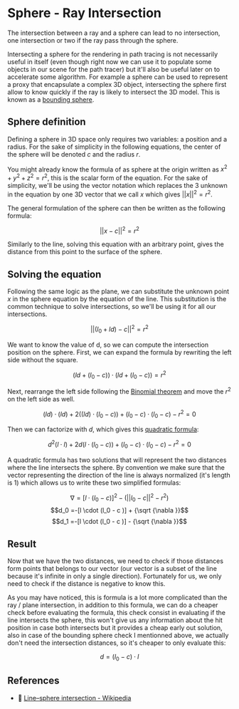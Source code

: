 # Sphere - Ray Intersection

The intersection between a ray and a sphere can lead to no intersection, one intersection or two if the ray pass through the sphere.

Intersecting a sphere for the rendering in path tracing is not necessarily useful in itself (even though right now we can use it to populate some objects in our scene for the path tracer) but it'll also be useful later on to accelerate some algorithm. For example a sphere can be used to represent a proxy that encapsulate a complex 3D object, intersecting the sphere first allow to know quickly if the ray is likely to intersect the 3D model. This is known as a [bounding sphere](https://en.wikipedia.org/wiki/Bounding_sphere).

## Sphere definition

Defining a sphere in 3D space only requires two variables: a position and a radius. For the sake of simplicity in the following equations, the center of the sphere will be denoted $c$ and the radius $r$.

You might already know the formula of as sphere at the origin written as $x^2 + y^2 + z^2 = r^2$, this is the scalar form of the equation. For the sake of simplicity, we'll be using the vector notation which replaces the 3 unknown in the equation by one 3D vector that we call $x$ which gives $||x||^2 = r^2$.

The general formulation of the sphere can then be written as the following formula:

$$|| x - c ||^2 = r^2$$

Similarly to the line, solving this equation with an arbitrary point, gives the distance from this point to the surface of the sphere.

## Solving the equation

Following the same logic as the plane, we can substitute the unknown point $x$ in the sphere equation by the equation of the line. This substitution is the common technique to solve intersections, so we'll be using it for all our intersections.

$$|| (l_0 + ld) - c ||^2 = r^2$$

We want to know the value of d, so we can compute the intersection position on the sphere. First, we can expand the formula by rewriting the left side without the square.

$$(ld + (l_0 - c)) \cdot (ld + (l_0 - c)) = r^2$$

Next, rearrange the left side following the [Binomial theorem](https://en.wikipedia.org/wiki/Binomial_theorem) and move the $r^2$ on the left side as well.

$$(ld) \cdot (ld) + 2((ld) \cdot (l_0 - c)) + (l_0 - c) \cdot (l_0 - c) - r^2 = 0$$

Then we can factorize with $d$, which gives this [quadratic formula](https://en.wikipedia.org/wiki/Quadratic_formula):

$$d^2(l \cdot l) + 2d(l \cdot (l_0 - c)) + (l_0 - c) \cdot (l_0 - c) - r^2 = 0$$

A quadratic formula has two solutions that will represent the two distances where the line intersects the sphere. By convention we make sure that the vector representing the direction of the line is always normalized (it's length is 1) which allows us to write these two simplified formulas:

$$\nabla =[l \cdot (l_0 - c )]^{2}-(|| l_0 -c || ^{2}-r^{2})$$
$$d_0 =-[l \cdot (l_0 - c )] + {\sqrt {\nabla }}$$
$$d_1 =-[l \cdot (l_0 - c )] - {\sqrt {\nabla }}$$

## Result

Now that we have the two distances, we need to check if those distances form points that belongs to our vector (our vector is a subset of the line because it's infinite in only a single direction). Fortunately for us, we only need to check if the distance is negative to know this.

As you may have noticed, this is formula is a lot more complicated than the ray / plane intersection, in addition to this formula, we can do a cheaper check before evaluating the formula, this check consist in evaluating if the line intersects the sphere, this won't give us any information about the hit position in case both intersects but it provides a cheap early out solution, also in case of the bounding sphere check I mentionned above, we actually don't need the intersection distances, so it's cheaper to only evaluate this:

$$d = (l_0 - c) \cdot l $$

## References

- 📄 [Line–sphere intersection - Wikipedia](https://en.wikipedia.org/wiki/Line%E2%80%93sphere_intersection)

